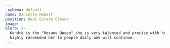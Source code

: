```yaml
---
_schema: default
name: Danielle Hebert
position: Real Estate Closer
image:
blurb: >-
  Kendra is the "Resume Queen" she is very talented and precise with her work. I
  highly recommend her to people daily and will continue.
---
```


